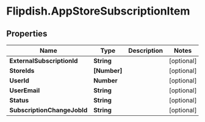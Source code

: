 # Flipdish.AppStoreSubscriptionItem

## Properties
Name | Type | Description | Notes
------------ | ------------- | ------------- | -------------
**ExternalSubscriptionId** | **String** |  | [optional] 
**StoreIds** | **[Number]** |  | [optional] 
**UserId** | **Number** |  | [optional] 
**UserEmail** | **String** |  | [optional] 
**Status** | **String** |  | [optional] 
**SubscriptionChangeJobId** | **String** |  | [optional] 


